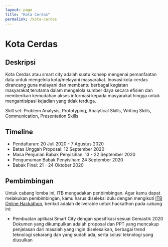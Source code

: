 ```yaml
---
layout: page
title: "Kota Cerdas"
permalink: /kota-cerdas
---
```


# Kota Cerdas

## Deskripsi
Kota Cerdas atau smart city adalah suatu konsep mengenai pemanfaatan data untuk mengelola kota/melayani masyarakat. Inovasi kota cerdas dirancang guna melayani dan membantu berbagai kegiatan masyarakat,terutama dalam mengelola sumber daya secara efisien dan memberikan kemudahan akses informasi kepada masyarakat hingga untuk mengantisipasi kejadian yang tidak terduga.

Skill set: Problem Analysis, Prototyping, Analytical Skills, Writing Skills, Communication, Presentation Skills

## Timeline
- Pendaftaran: 20 Juli 2020 - 7 Agustus 2020
- Batas Unggah Proposal: 12 September 2020
- Masa Penjurian Babak Penyisihan: 13 - 22 September 2020
- Pengumuman Babak Penyisihan: 24 September 2020
- Babak Final: 21 - 24 Oktober 2020

## Pembimbingan

Untuk cabang lomba ini, ITB mengadakan penbimbingan. Agar kamu dapat melakukan pembimbingan, kamu harus diseleksi dulu dengan mengikuti [ITB Online Hackathon](hackathon), berikut adalah deliverable untuk hackathon pada cabang ini:
- Pembuatan aplikasi Smart City dengan spesifikasi sesuai Gemastik 2020 
Dokumen yang dikumpulkan adalah proposal dan PPT yang mencakup penjelasan dari masalah yang ingin diselesaikan, berbagai trend teknologi sekarang dan yang sudah ada, serta solusi teknologi yang diusulkan
